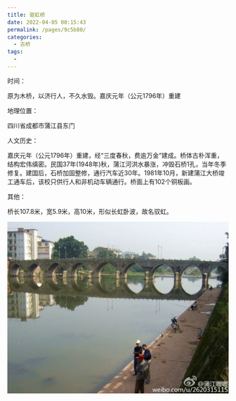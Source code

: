 ```yaml
---
title: 驱虹桥
date: 2022-04-05 00:15:43
permalink: /pages/9c5b80/
categories:
  - 古桥
tags:
  - 
---
```

时间：

原为木桥，以济行人，不久水毁。嘉庆元年（公元1796年）重建

地理位置：

四川省成都市蒲江县东门

人文历史：

嘉庆元年（公元1796年）重建，经“三度春秋，费逾万金”建成。桥体古朴浑重，结构宏伟缜密。民国37年(1948年)秋，蒲江河洪水暴涨，冲毁石桥1孔，当年冬季修复。建国后，石桥加固整修，通行汽车近30年。1981年10月，新建蒲江大桥竣工通车后，该校只供行人和非机动车辆通行。桥面上有102个铜板画。

其他：

桥长107.8米，宽5.9米，高10米，形似长虹卧波，故名驭虹。

![驱虹桥](/img/photo/61.jpg)
